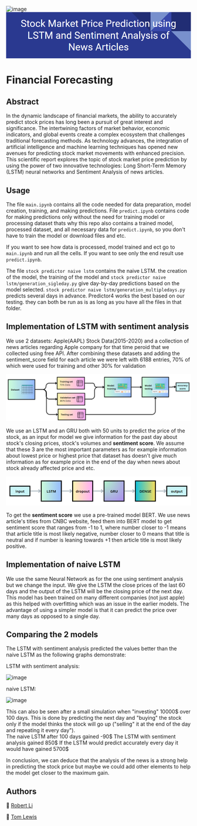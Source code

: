 ![image](https://github.com/mediolanum1/financial_forecasting/assets/105869692/c4b14840-0180-4c07-be9d-3b4b4d6d83f5)![Project Header](/figures/label.PNG)

# Financial Forecasting

## Abstract
In the dynamic landscape of financial markets, the ability to accurately predict stock prices has long been a pursuit of great interest and significance.
The intertwining factors of market behavior, economic indicators, and global events create a complex ecosystem that challenges traditional forecasting methods. As technology advances, the integration of artificial intelligence and machine learning techniques has opened new avenues for predicting stock market movements with enhanced precision.
This scientific report explores the topic of stock market price prediction by using the power of two innovative technologies: Long Short-Term Memory (LSTM) neural networks and Sentiment Analysis of news articles.

## Usage

The file `main.ipynb` contains all the code needed for data preparation, model creation, training, and making predictions. 
File  `predict.ipynb` contains code for making predictions only without the need for training model or processing dataset thats why this repo also contains a trained model, processed dataset, and all necessary data for `predict.ipynb`, so you don't have to train the model or download files and etc. 

If you want to see how data is processed, model trained and ect go to `main.ipynb` and run all the cells. If you want to see only the end result use `predict.ipynb`.

The file `stock predictor naive lstm` contains the naive LSTM. the creation of the model, the training of the model and
`stock predictor naive lstm/generation_sigleday.py` give day-by-day predictions based on the model selected.
`stock predictor naive lstm/generation_multipledays.py` predicts several days in advance.
Predictor4 works the best based on our testing. 
they can both be run as is as long as you have all the files in that folder.

## Implementation of LSTM with sentiment analysis

We use 2 datasets: Apple(AAPL) Stock Data(2015-2020) and a collection of news articles regarding Apple company for that time peroid that we collected using free API.
After combining these datasets and adding the sentiment_score field for each article we were left with 6188 entries, 70% of which were used for training and other 30% for validation

![Data](/figures/data.PNG)


We use an LSTM and an GRU both with 50 units to predict the price of the stock, as an input for model we give information for the past day about stock's closing prices, stock's volumes and **sentiment score**. We assume that these 3 are the most important parameters as for example information about lowest price or highest price that dataset has doesn't give much information as for example price in the end of the day when news about stock already affected price and etc. 

![Model Structure](/figures/model.PNG)

To get the **sentiment score** we use a pre-trained model BERT. We use news article's titles from CNBC website, feed them into BERT model to get sentiment score that ranges from -1 to 1, where number closer to -1 means that article title is most likely negative, number closer to 0 means that title is neutral and if number is leaning towards +1 then article title is most likely positive.  

## Implementation of naive LSTM

We use the same Neural Network as for the one using sentiment analysis but we change the input. We give the LSTM the close prices of the last 60 days and the output of the LSTM will be the closing price of the next day. This model has been trained on many different companies (not just apple) as this helped with overfitting which was an issue in the earlier models. The advantage of using a simpler model is that it can predict the price over many days as opposed to a single day. 


## Comparing the 2 models

The LSTM with sentiment analysis predicted the values better than the naive LSTM as the following graphs demonstrate:

LSTM with sentiment analysis:

![image](https://github.com/mediolanum1/financial_forecasting/assets/71010075/ad833645-fb8b-43de-a1e3-47eb030ffacd)



naive LSTM:

![image](https://github.com/mediolanum1/financial_forecasting/assets/71010075/62140d0a-6af9-4ef6-a6a1-012273ee4c4c)

This can also be seen after a small simulation when "investing" 10000$ over 100 days. This is done by predicting the next day and "buying" the stock only if the model thinks the stock will go up ("selling" it at the end of the day and repeating it every day").  
The naive LSTM after 100 days gained -90$
The LSTM with sentiment analysis gained 850$
If the LSTM would predict accurately every day it would have gained 5700$

In conclusion, we can deduce that the analysis of the news is a strong help in predicting the stock price but maybe we could add other elements to help the model get closer to the maximum gain.

## Authors


:link: [Robert Li](https://github.com/mediolanum1)

:link: [Tom Lewis](https://github.com/tom837)
